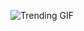 
<!-- GIF_SECTION -->
![Trending GIF](https://media3.giphy.com/media/v1.Y2lkPThiYjIxNzcyeTkyY3ZjajZqNXA1a2dtbDhyaG4wbjljN2p4M2h4ajgyYTBpOW5wZyZlcD12MV9naWZzX3NlYXJjaCZjdD1n/7erBV7JsTvPuU/giphy.gif)
<!-- END_GIF_SECTION -->
